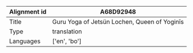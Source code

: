 |Alignment id | A68D92948
| --- | --- 
|Title | Guru Yoga of Jetsün Lochen, Queen of Yoginīs 
|Type | translation
|Languages | ['en', 'bo']
